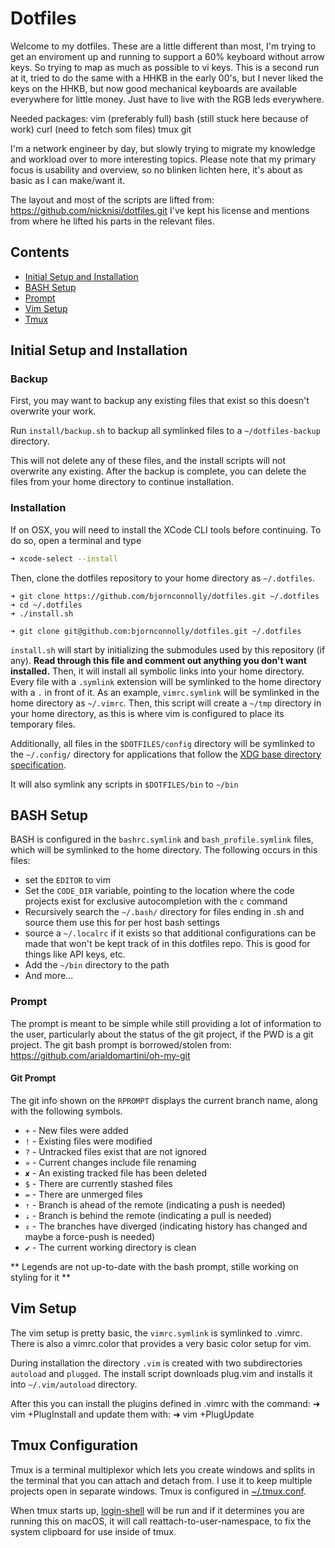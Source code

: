 # Dotfiles

Welcome to my dotfiles. These are a little different than most, I'm trying to get an enviroment up and running to
support a 60% keyboard without arrow keys. So trying to map as much as possible to vi keys. This is a second run at it,
tried to do the same with a HHKB in the early 00's, but I never liked the keys on the HHKB, but now good mechanical
keyboards are available everywhere for little money. Just have to live with the RGB leds everywhere.

Needed packages:
vim (preferably full)
bash (still stuck here because of work)
curl (need to fetch som files)
tmux
git

I'm a network engineer by day, but slowly trying to migrate my knowledge and workload over to more interesting topics.
Please note that my primary focus is usability and overview, so no blinken lichten here, it's about as basic as I can
make/want it.

The layout and most of the scripts are lifted from:
https://github.com/nicknisi/dotfiles.git
I've kept his license and mentions from where he lifted his parts in the relevant files.

## Contents

+ [Initial Setup and Installation](#initial-setup-and-installation)
+ [BASH Setup](#bash-setup)
+ [Prompt](#prompt)
+ [Vim Setup](#vim-setup)
+ [Tmux](#tmux-configuration)

## Initial Setup and Installation

### Backup

First, you may want to backup any existing files that exist so this doesn't overwrite your work.

Run `install/backup.sh` to backup all symlinked files to a `~/dotfiles-backup` directory.

This will not delete any of these files, and the install scripts will not overwrite any existing. After the backup
is complete, you can delete the files from your home directory to continue installation.

### Installation

If on OSX, you will need to install the XCode CLI tools before continuing. To do so, open a terminal and type

```bash
➜ xcode-select --install
```

Then, clone the dotfiles repository to your home directory as `~/.dotfiles`. 

```https
➜ git clone https://github.com/bjornconnolly/dotfiles.git ~/.dotfiles
➜ cd ~/.dotfiles
➜ ./install.sh
```

```ssh
➜ git clone git@github.com:bjornconnolly/dotfiles.git ~/.dotfiles
```

`install.sh` will start by initializing the submodules used by this repository (if any). **Read through this file and
comment out anything you don't want installed.** Then, it will install all symbolic links into your home directory. 
Every file with a `.symlink` extension will be symlinked to the home directory with a `.` in front of it. As an example,
`vimrc.symlink` will be symlinked in the home directory as `~/.vimrc`. Then, this script will create a `~/tmp` directory
in your home directory, as this is where vim is configured to place its temporary files. 

Additionally, all files in the `$DOTFILES/config` directory will be symlinked to the `~/.config/` directory for applications 
that follow the [XDG base directory specification](http://standards.freedesktop.org/basedir-spec/basedir-spec-latest.html).

It will also symlink any scripts in `$DOTFILES/bin` to `~/bin`

## BASH Setup

BASH is configured in the `bashrc.symlink` and `bash_profile.symlink` files, which will be symlinked to the home directory. 
The following occurs in this files:

* set the `EDITOR` to vim
* Set the `CODE_DIR` variable, pointing to the location where the code projects exist for exclusive autocompletion with the `c` command
* Recursively search the `~/.bash/` directory for files ending in .sh and source them use this for per host bash settings
* source a `~/.localrc` if it exists so that additional configurations can be made that won't be kept track of in this dotfiles repo. This is good for things like API keys, etc.
* Add the `~/bin` directory to the path
* And more...

### Prompt

The prompt is meant to be simple while still providing a lot of information to the user, particularly about the status of the 
git project, if the PWD is a git project. The git bash prompt is borrowed/stolen from:
https://github.com/arialdomartini/oh-my-git

#### Git Prompt

The git info shown on the `RPROMPT` displays the current branch name, along with the following symbols.

-  `+` - New files were added
-  `!` - Existing files were modified
-  `?` - Untracked files exist that are not ignored
-  `»` - Current changes include file renaming
-  `✘` - An existing tracked file has been deleted
-  `$` - There are currently stashed files
-  `=` - There are unmerged files
-  `⇡` - Branch is ahead of the remote (indicating a push is needed)
-  `⇣` - Branch is behind the remote (indicating a pull is needed)
-  `⇕` - The branches have diverged (indicating history has changed and maybe a force-push is needed)
-  `✔` - The current working directory is clean

** Legends are not up-to-date with the bash prompt, stille working on styling for it **

## Vim Setup

The vim setup is pretty basic, the `vimrc.symlink` is symlinked to .vimrc. There is also a vimrc.color that provides a
very basic color setup for vim.

During installation the directory `.vim` is created with two subdirectories `autoload` and `plugged`. The install
script downloads plug.vim and installs it into `~/.vim/autoload` directory. 

After this you can install the plugins defined in .vimrc with the command:
➜ vim +PlugInstall
and update them with:
➜ vim +PlugUpdate

## Tmux Configuration

Tmux is a terminal multiplexor which lets you create windows and splits in the terminal that you can attach 
and detach from. I use it to keep multiple projects open in separate windows. Tmux is configured in 
[~/.tmux.conf](tmux/tmux.conf.symlink).

When tmux starts up, [login-shell](bin/login-shell) will be run and if it determines you are running this on macOS, 
it will call reattach-to-user-namespace, to fix the system clipboard for use inside of tmux.
